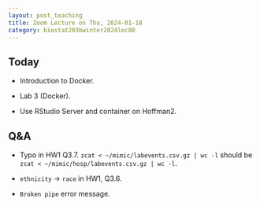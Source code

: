 ```yaml
---
layout: post_teaching
title: Zoom Lecture on Thu, 2024-01-18
category: biostat203bwinter2024lec80
---
```


## Today

* Introduction to Docker.

* Lab 3 (Docker). 

* Use RStudio Server and container on Hoffman2.

## Q&A

* Typo in HW1 Q3.7. `zcat < ~/mimic/labevents.csv.gz | wc -l` should be `zcat < ~/mimic/hosp/labevents.csv.gz | wc -l`.


* `ethnicity` -> `race` in HW1, Q3.6.

* `Broken pipe` error message.
